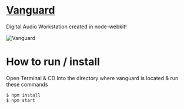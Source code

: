 # [Vanguard](#)

Digital Audio Workstation created in node-webkit!

![Vanguard](http://i.imgur.com/57SMBAB.png)

# How to run / install
Open Terminal & CD Into the directory where vanguard is located & run these commands
```
$ npm install
$ npm start

```
